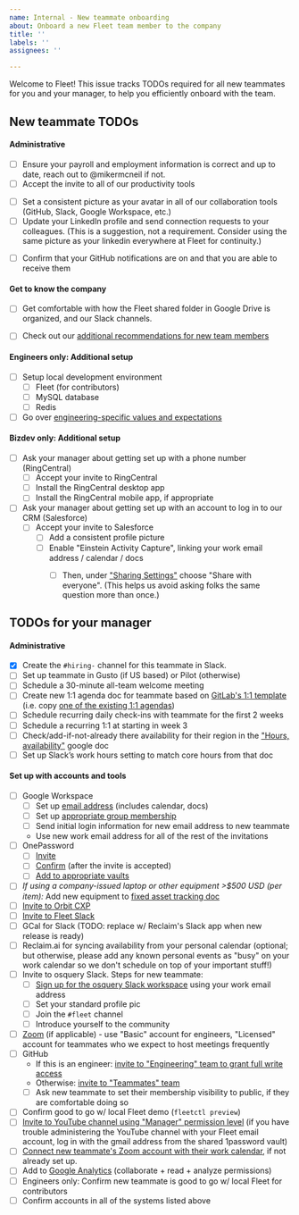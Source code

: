 ```yaml
---
name: Internal - New teammate onboarding
about: Onboard a new Fleet team member to the company
title: ''
labels: ''
assignees: ''

---
```


Welcome to Fleet! This issue tracks TODOs required for all new teammates for you and your manager, to help you efficiently onboard with the team. 


## New teammate TODOs
#### Administrative
- [ ] Ensure your payroll and employment information is correct and up to date, reach out to @mikermcneil if not.
- [ ] Accept the invite to all of our productivity tools
<!-- - [ ] Set up your personal workspace. See our guidelines for personal office setup -->
- [ ] Set a consistent picture as your avatar in all of our collaboration tools (GitHub, Slack, Google Workspace, etc.)
- [ ] Update your LinkedIn profile and send connection requests to your colleagues. (This is a suggestion, not a requirement. Consider using the same picture as your linkedin everywhere at Fleet for continuity.)
<!-- - [ ] Add your birthday (mm-dd) and start date (mm-dd) to our [company milestones] -->
- [ ] Confirm that your GitHub notifications are on and that you are able to receive them
<!-- - [ ] Add yourself and your role to our [Handbook Teams Page] -->

#### Get to know the company
- [ ] Get comfortable with how the Fleet shared folder in Google Drive is organized, and our Slack channels.
- [ ] Check out our [additional recommendations for new team members](https://docs.google.com/document/d/1xcnqKB9HHPd94POnZ_7LATiy_VjO2kJdbYx0SAgKVao/edit#)


#### Engineers only: Additional setup
- [ ] Setup local development environment
    - [ ] Fleet (for contributors)
    - [ ] MySQL database
    - [ ] Redis
- [ ] Go over [engineering-specific values and expectations](https://github.com/fleetdm/fleet/blob/master/docs/3-Contribution/README.md)

#### Bizdev only: Additional setup
- [ ] Ask your manager about getting set up with a phone number (RingCentral)
  - [ ] Accept your invite to RingCentral
  - [ ] Install the RingCentral desktop app
  - [ ] Install the RingCentral mobile app, if appropriate
- [ ] Ask your manager about getting set up with an account to log in to our CRM (Salesforce)
  - [ ] Accept your invite to Salesforce
    - [ ] Add a consistent profile picture
    - [ ] Enable "Einstein Activity Capture", linking your work email address / calendar / docs
      - [ ] Then, under ["Sharing Settings"](https://fleetdm.lightning.force.com/lightning/settings/personal/EmailStreamSharingSettings/home) choose "Share with everyone".  (This helps us avoid asking folks the same question more than once.)


## TODOs for your manager
#### Administrative
- [x] Create the `#hiring-` channel for this teammate in Slack.
- [ ] Set up teammate in Gusto (if US based) or Pilot (otherwise)
- [ ] Schedule a 30-minute all-team welcome meeting
- [ ] Create new 1:1 agenda doc for teammate based on [GitLab's 1:1 template](https://about.gitlab.com/handbook/leadership/1-1/suggested-agenda-format)  (i.e. copy [one of the existing 1:1 agendas](https://drive.google.com/drive/folders/1d9iOzMUU-W4qTIchaZrY0Y_tq3Wqevkk?usp=sharing))
- [ ] Schedule recurring daily check-ins with teammate for the first 2 weeks
- [ ] Schedule a recurring 1:1 at starting in week 3
- [ ] Check/add-if-not-already there availability for their region in the ["Hours, availability"](https://docs.google.com/document/d/1LzIZs7PbHHK88tMXXcQDecUMSE6lFzkWZV_N9o6C6L0/edit?usp=sharing) google doc
- [ ] Set up Slack’s work hours setting to match core hours from that doc

#### Set up with accounts and tools
- [ ] Google Workspace
  - [ ] Set up [email address](https://admin.google.com/ac/users) (includes calendar, docs)
  - [ ] Set up [appropriate group membership](https://admin.google.com/ac/groups)
  - [ ] Send initial login information for new email address to new teammate
  - Use new work email address for all of the rest of the invitations
- [ ] OnePassword
  - [ ] [Invite](https://fleetdevicemanagement.1password.com/people)
  - [ ] [Confirm](https://fleetdevicemanagement.1password.com/people) (after the invite is accepted)
  - [ ] [Add to appropriate vaults](https://fleetdevicemanagement.1password.com/vaults)
- [ ] _If using a company-issued laptop or other equipment >$500 USD (per item):_ Add new equipment to [fixed asset tracking doc](https://docs.google.com/spreadsheets/d/1hFlymLlRWIaWeVh14IRz03yE-ytBLfUaqVz0VVmmoGI/edit#gid=0)
- [ ] [Invite to Orbit CXP](https://app.orbit.love/fleet/edit)
- [ ] [Invite to Fleet Slack](https://fleetdm.slack.com/admin)
- [ ] GCal for Slack  (TODO: replace w/ Reclaim's Slack app when new release is ready)
- [ ] Reclaim.ai for syncing availability from your personal calendar (optional; but otherwise, please add any known personal events as "busy" on your work calendar so we don't schedule on top of your important stuff!)
- [ ] Invite to osquery Slack.  Steps for new teammate:
  - [ ] [Sign up for the osquery Slack workspace](https://osquery.slack.com/join/shared_invite/zt-h29zm0gk-s2DBtGUTW4CFel0f0IjTEw#/) using your work email address
  - [ ] Set your standard profile pic
  - [ ] Join the `#fleet` channel
  - [ ] Introduce yourself to the community
- [ ] [Zoom](https://zoom.us) (if applicable) - use "Basic" account for engineers, "Licensed" account for teammates who we expect to host meetings frequently
- [ ] GitHub
  - If this is an engineer: [invite to "Engineering" team to grant full write access](https://github.com/orgs/fleetdm/teams/engineering/members)
  - Otherwise: [invite to "Teammates" team](https://github.com/orgs/fleetdm/teams/teammates/members)
  - [ ] Ask new teammate to set their membership visibility to public, if they are comfortable doing so
- [ ] Confirm good to go w/ local Fleet demo (`fleetctl preview`)
- [ ] [Invite to YouTube channel using "Manager" permission level](https://myaccount.google.com/brandaccounts/101249600164635997667/view?rapt=AEjHL4ODSDx9fkk9dWt-VqycEWQIQrFnDpGO3oTddHxOZGN0QP8Z36nQWxaTPoeefxUntuhaRbOWKgosV_S0emrrISC1Azt9KA)  (if you have trouble administering the YouTube channel with your Fleet email account, log in with the gmail address from the shared 1password vault)
- [ ] [Connect new teammate's Zoom account with their work calendar](https://support.zoom.us/hc/en-us/articles/360020187492-Google-Calendar-add-on), if not already set up.
- [ ] Add to [Google Analytics](https://analytics.google.com/analytics/web/#/a182153798p251670805/admin/suiteusermanagement/account)  (collaborate + read + analyze permissions)
- [ ] Engineers only: Confirm new teammate is good to go w/ local Fleet for contributors
- [ ] Confirm accounts in all of the systems listed above
